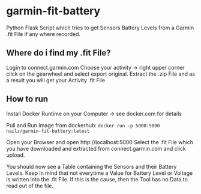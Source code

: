 # garmin-fit-battery
Python Flask Script which tries to get Sensors Battery Levels from a Garmin .fit File if any where recorded.

## Where do i find my .fit File?
Login to connect.garmin.com
Choose your activity -> right upper corner click on the gearwheel and select export original.
Extract the .zip File and as a result you will get your Activity .fit File

## How to run
Install Docker Runtime on your Computer -> see docker.com for details

Pull and Run Image from dockerhub:
`docker run -p 5000:5000 nailz/garmin-fit-battery:latest`

Open your Browser and open http://localhost:5000
Select the .fit File which you have downloaded and extracted from connect.garmin.com and click upload.

You should now see a Table containing the Sensors and their Battery Levels. Keep in mind that not everytime a Value for Battery Level or Voltage is written into the .fit File. If this is the cause, then the Tool has no Data to read out of the file.




